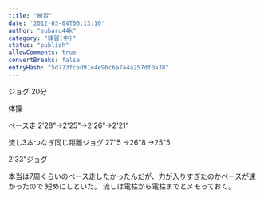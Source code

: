 ```yaml
---
title: "練習"
date: '2012-03-04T00:13:10'
author: "subaru44k"
category: "練習(中)"
status: "publish"
allowComments: true
convertBreaks: false
entryHash: "5d773fced91e4e96c6a7a4a257df0a38"
---
```

ジョグ
20分

体操

ペース走
2'28"→2'25"→2'26"→2'21"

流し3本つなぎ同じ距離ジョグ
27"5
→26"8
→25"5

2'33"ジョグ


本当は7周くらいのペース走したかったんだが、力が入りすぎたのかペースが速かったので
短めにしといた。
流しは電柱から電柱までとメモっておく。
